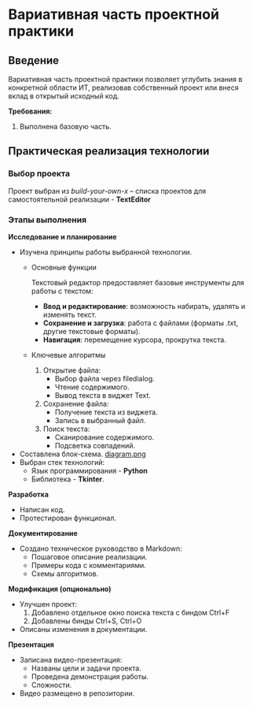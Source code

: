 # Вариативная часть проектной практики #
## Введение ##
Вариативная часть проектной практики позволяет углубить знания в конкретной области ИТ, реализовав собственный проект или внеся вклад в открытый исходный код.

**Требования:**
1. Выполнена базовую часть.
  
## Практическая реализация технологии ##

### Выбор проекта ###

Проект выбран из *build-your-own-x* – списка проектов для самостоятельной реализации - **TextEditor**


### Этапы выполнения ###

**Исследование и планирование**
* Изучена принципы работы выбранной технологии.
  * Основные функции
  
    Текстовый редактор предоставляет базовые инструменты для работы с текстом:
    * **Ввод и редактирование**: возможность набирать, удалять и изменять текст.
    * **Сохранение и загрузка**: работа с файлами (форматы .txt, другие текстовые форматы).
    * **Навигация**: перемещение курсора, прокрутка текста.
  * Ключевые алгоритмы
    1. Открытие файла:
       * Выбор файла через filedialog.
       * Чтение содержимого.
       * Вывод текста в виджет Text.
    2. Сохранение файла:
       * Получение текста из виджета.
       * Запись в выбранный файл.
    3. Поиск текста:
       * Сканирование содержимого.
       * Подсветка совпадений.
* Составлена блок-схема. [diagram.png](diagram.png)
* Выбран стек технологий:
  * Язык программирования - **Python**
  * Библиотека - **Tkinter**.

**Разработка**
* Написан код.
* Протестирован функционал.

**Документирование**
* Создано техническое руководство в Markdown:
   * Пошаговое описание реализации.
   * Примеры кода с комментариями.
   * Схемы алгоритмов.
  
**Модификация (опционально)**
* Улучшен проект:
  1. Добавлено отдельное окно поиска текста с биндом Ctrl+F
  2. Добавлены бинды Ctrl+S, Ctrl+O
* Описаны изменения в документации.

**Презентация**
* Записана видео-презентация:
  * Названы цели и задачи проекта.
  * Проведена демонстрация работы.
  * Сложности.
* Видео размещено в репозитории.
